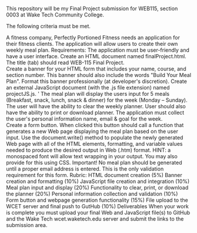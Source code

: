 This repository will be my Final Project submission for WEB115, section 0003 at Wake Tech Community College. 

The following criteria must be met.

  A fitness company, Perfectly Portioned Fitness needs an application for their fitness clients. The application will allow users to create their own weekly meal plan. 
  Requirements:
  The application must be user-friendly and have a user interface.
  Create an HTML document named finalProject.html. The title (tab) should read WEB-115 Final Project.    
  Create a banner for your HTML form that includes your name, course, and section number. This banner should also include the words "Build Your Meal Plan". Format this banner professionally (at developer's discretion). 
  Create an external JavaScript document (with the .js file extension) named projectJS.js. '
  The meal plan will display the users input for 5 meals (Breakfast, snack, lunch, snack & dinner) for the week (Monday – Sunday). 
  The user will have the ability to clear the weekly planner. User should also have the ability to print or download planner.
  The application must collect the user's personal information name, email & goal for the week.    
  Create a form button. When clicked this button should call a function that generates a new Web page displaying the meal plan based on the user input. Use the document.write() method to populate the newly generated Web page with all of the HTML elements, formatting, and variable values needed to produce the desired output in Web (.htm) format. HINT: a monospaced font will allow text wrapping in your output. You may also provide for this using CSS. Important! No meal plan should be generated until a proper email address is entered. This is the only validation requirement for this form.
  Rubric:
  HTML document creation (5%)
  Banner creation and formatting (10%)
  JavaScript file creation and integration (10%)
  Meal plan input and display (20%)
  Functionality to clear, print, or download the planner (20%)
  Personal information collection and validation (10%)
  Form button and webpage generation functionality (15%)
  File upload to the WCET server and final push to GutHub (10%)
  Deliverables
  When your work is complete you must upload your final Web and JavaScript file(s) to GitHub and the Wake Tech wcet.waketech.edu server and submit the links to the submission area.
